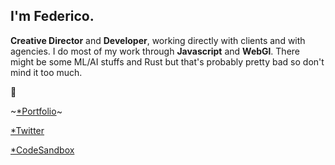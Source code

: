 

## I'm Federico.

**Creative Director** and **Developer**, working directly with clients and with agencies. I do most of my work through **Javascript** and **WebGl**. 
There might be some ML/AI stuffs and Rust but that's probably pretty bad so don't mind it too much.

👀 

~[*Portfolio](#)~

[*Twitter](https://twitter.com/fdcooo)  

[*CodeSandbox](https://codesandbox.io/u/vallafederico)  




